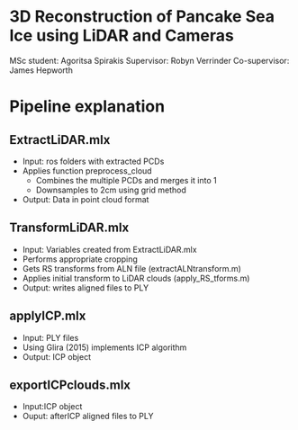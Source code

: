 # 3D Reconstruction of Pancake Sea Ice using LiDAR and Cameras

MSc student: Agoritsa Spirakis
Supervisor: Robyn Verrinder
Co-supervisor: James Hepworth

# Pipeline explanation
## ExtractLiDAR.mlx
- Input: ros folders with extracted PCDs
- Applies function preprocess_cloud
  - Combines the multiple PCDs and merges it into 1
  - Downsamples to 2cm using grid method
- Output: Data in point cloud format
## TransformLiDAR.mlx
- Input: Variables created from ExtractLiDAR.mlx
- Performs appropriate cropping
- Gets RS transforms from ALN file (extractALNtransform.m)
- Applies initial transform to LiDAR clouds (apply_RS_tforms.m)
- Output: writes aligned files to PLY
## applyICP.mlx
- Input: PLY files
- Using Glira (2015) implements ICP algorithm
- Output: ICP object
## exportICPclouds.mlx
- Input:ICP object
- Ouput: afterICP aligned files to PLY 
